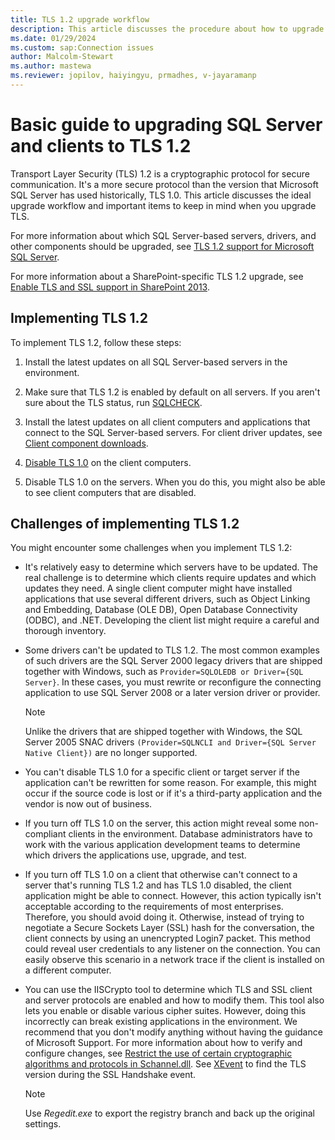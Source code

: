 ```yaml
---
title: TLS 1.2 upgrade workflow
description: This article discusses the procedure about how to upgrade SQL Server client and servers to the TLS 1.2 protocol for SQL Server.
ms.date: 01/29/2024
ms.custom: sap:Connection issues
author: Malcolm-Stewart 
ms.author: mastewa
ms.reviewer: jopilov, haiyingyu, prmadhes, v-jayaramanp
---
```


# Basic guide to upgrading SQL Server and clients to TLS 1.2

Transport Layer Security (TLS) 1.2 is a cryptographic protocol for secure communication. It's a more secure protocol than the version that Microsoft SQL Server has used historically, TLS 1.0. This article discusses the ideal upgrade workflow and important items to keep in mind when you upgrade TLS.

For more information about which SQL Server-based servers, drivers, and other components should be upgraded, see [TLS 1.2 support for Microsoft SQL Server](tls-1-2-support-microsoft-sql-server.md).

For more information about a SharePoint-specific TLS 1.2 upgrade, see [Enable TLS and SSL support in SharePoint 2013](/SharePoint/security-for-sharepoint-server/enable-tls-and-ssl-support-in-sharepoint-2013?redirectedfrom=MSDN).

## Implementing TLS 1.2

To implement TLS 1.2, follow these steps:

1. Install the latest updates on all SQL Server-based servers in the environment.

1. Make sure that TLS 1.2 is enabled by default on all servers. If you aren't sure about the TLS status, run [SQLCHECK](https://github.com/microsoft/CSS_SQL_Networking_Tools/wiki/SQLCHECK).

1. Install the latest updates on all client computers and applications that connect to the SQL Server-based servers. For client driver updates, see [Client component downloads](tls-1-2-support-microsoft-sql-server.md#client-component-downloads).

1. [Disable TLS 1.0](/answers/questions/1093730/how-to-disable-in-os-and-iis-from-tls-and-ssl-1-0) on the client computers.

1. Disable TLS 1.0 on the servers. When you do this, you might also be able to see client computers that are disabled.

## Challenges of implementing TLS 1.2

You might encounter some challenges when you implement TLS 1.2:

- It's relatively easy to determine which servers have to be updated. The real challenge is to determine which clients require updates and which updates they need. A single client computer might have installed applications that use several different drivers, such as Object Linking and Embedding, Database (OLE DB), Open Database Connectivity (ODBC), and .NET. Developing the client list might require a careful and thorough inventory.

- Some drivers can't be updated to TLS 1.2. The most common examples of such drivers are the SQL Server 2000 legacy drivers that are shipped together with Windows, such as `Provider=SQLOLEDB or Driver={SQL Server}`. In these cases, you must rewrite or reconfigure the connecting application to use SQL Server 2008 or a later version driver or provider.

  > [!NOTE]
  > Unlike the drivers that are shipped together with Windows, the SQL Server 2005 SNAC drivers `(Provider=SQLNCLI and Driver={SQL Server Native Client})` are no longer supported.

- You can't disable TLS 1.0 for a specific client or target server if the application can't be rewritten for some reason. For example, this might occur if the source code is lost or if it's a third-party application and the vendor is now out of business.

- If you turn off TLS 1.0 on the server, this action might reveal some non-compliant clients in the environment. Database administrators have to work with the various application development teams to determine which drivers the applications use, upgrade, and test.

- If you turn off TLS 1.0 on a client that otherwise can't connect to a server that's running TLS 1.2 and has TLS 1.0 disabled, the client application might be able to connect. However, this action typically isn't acceptable according to the requirements of most enterprises. Therefore, you should avoid doing it. Otherwise, instead of trying to negotiate a Secure Sockets Layer (SSL) hash for the conversation, the client connects by using an unencrypted Login7 packet. This method could reveal user credentials to any listener on the connection. You can easily observe this scenario in a network trace if the client is installed on a different computer.

- You can use the IISCrypto tool to determine which TLS and SSL client and server protocols are enabled and how to modify them. This tool also lets you enable or disable various cipher suites. However, doing this incorrectly can break existing applications in the environment. We recommend that you don't modify anything without having the guidance of Microsoft Support. For more information about how to verify and configure changes, see [Restrict the use of certain cryptographic algorithms and protocols in Schannel.dll](../../../windows-server/windows-security/restrict-cryptographic-algorithms-protocols-schannel.md). See [XEvent](https://www.sqltact.com/2018/01/sql-server-on-tls-12-xevent-session-to.html) to find the TLS version during the SSL Handshake event.

  > [!NOTE]
  > Use *Regedit.exe* to export the registry branch and back up the original settings.
